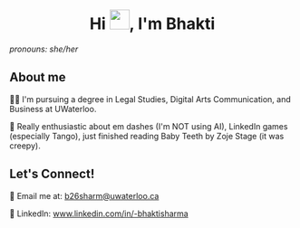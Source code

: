 ## <h1 align="center">Hi <img src="https://media.giphy.com/media/hvRJCLFzcasrR4ia7z/giphy.gif" width="35">, I'm Bhakti</h1>
_pronouns: she/her_

## About me
👩‍⚖️ I'm pursuing a degree in Legal Studies, Digital Arts Communication, and Business at UWaterloo. 

💬 Really enthusiastic about em dashes (I'm NOT using AI), LinkedIn games (especially Tango), just finished reading Baby Teeth by Zoje Stage (it was creepy). 

## Let's Connect!
📧 Email me at: b26sharm@uwaterloo.ca

🤝 LinkedIn: www.linkedin.com/in/-bhaktisharma




